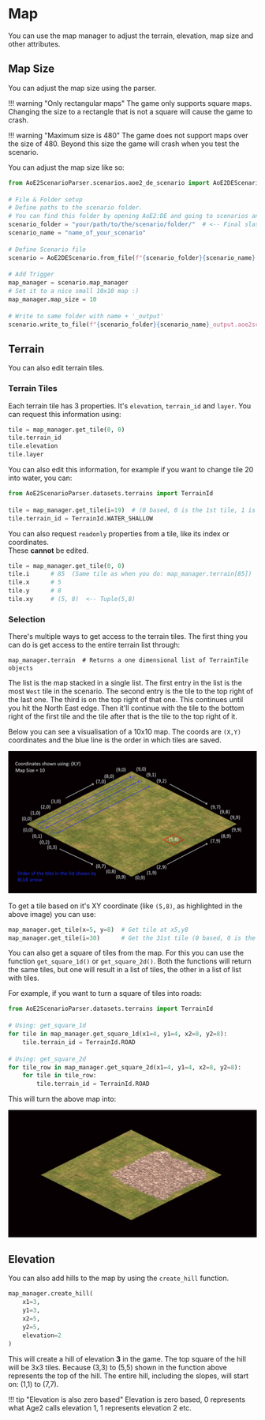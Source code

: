 # Map

You can use the map manager to adjust the terrain, elevation, map size and other attributes.

## Map Size

You can adjust the map size using the parser. 

!!! warning "Only rectangular maps"
    The game only supports square maps. Changing the size to a rectangle that is not a square will cause the game to crash.

!!! warning "Maximum size is 480"
    The game does not support maps over the size of 480. Beyond this size the game will crash when you test the scenario.

You can adjust the map size like so:

```py
from AoE2ScenarioParser.scenarios.aoe2_de_scenario import AoE2DEScenario

# File & Folder setup
# Define paths to the scenario folder.
# You can find this folder by opening AoE2:DE and going to scenarios and clicking on 'open folder'
scenario_folder = "your/path/to/the/scenario/folder/"  # <-- Final slash is important
scenario_name = "name_of_your_scenario"

# Define Scenario file
scenario = AoE2DEScenario.from_file(f"{scenario_folder}{scenario_name}.aoe2scenario")

# Add Trigger
map_manager = scenario.map_manager
# Set it to a nice small 10x10 map :)
map_manager.map_size = 10

# Write to same folder with name + '_output'
scenario.write_to_file(f"{scenario_folder}{scenario_name}_output.aoe2scenario")
```

## Terrain

You can also edit terrain tiles.

### Terrain Tiles

Each terrain tile has 3 properties. It's `elevation`, `terrain_id` and `layer`.
You can request this information using: 

```py
tile = map_manager.get_tile(0, 0)
tile.terrain_id
tile.elevation
tile.layer
```

You can also edit this information, for example if you want to change tile 20 into water, you can:

```py
from AoE2ScenarioParser.datasets.terrains import TerrainId

tile = map_manager.get_tile(i=19)  # (0 based, 0 is the 1st tile, 1 is the second tile etc.)
tile.terrain_id = TerrainId.WATER_SHALLOW
```

You can also request `readonly` properties from a tile, like its index or coordinates.  
These **cannot** be edited.

```py
tile = map_manager.get_tile(0, 0)
tile.i      # 85  (Same tile as when you do: map_manager.terrain[85])
tile.x      # 5
tile.y      # 8
tile.xy     # (5, 8)  <-- Tuple(5,8)
```

### Selection

There's multiple ways to get access to the terrain tiles. The first thing you can do is get access to the entire terrain
list through:

```
map_manager.terrain  # Returns a one dimensional list of TerrainTile objects
```

The list is the map stacked in a single list. The first entry in the list is the most `West` tile in the scenario.
The second entry is the tile to the top right of the last one. The third is on the top right of that one. This continues
until you hit the North East edge. Then it'll continue with the tile to the bottom right of the first tile and the tile
after that is the tile to the top right of it. 

Below you can see a visualisation of a 10x10 map. The coords are `(X,Y)` coordinates and the blue line is the order in 
which tiles are saved.

![Visualisation Map Tiles Explained](./../images/map_tiles_explained.png "map_tiles_explained")

To get a tile based on it's XY coordinate (like `(5,8)`, as highlighted in the above image) you can use: 

```py
map_manager.get_tile(x=5, y=8)  # Get tile at x5,y8
map_manager.get_tile(i=30)      # Get the 31st tile (0 based, 0 is the 1st tile, 1 is the second tile etc.)
```

You can also get a square of tiles from the map. For this you can use the function `get_square_1d()` or 
`get_square_2d()`. Both the functions will return the same tiles, but one will result in a list of tiles, the other in a 
list of list with tiles.

For example, if you want to turn a square of tiles into roads:

```py
from AoE2ScenarioParser.datasets.terrains import TerrainId

# Using: get_square_1d
for tile in map_manager.get_square_1d(x1=4, y1=4, x2=8, y2=8):
    tile.terrain_id = TerrainId.ROAD

# Using: get_square_2d
for tile_row in map_manager.get_square_2d(x1=4, y1=4, x2=8, y2=8):
    for tile in tile_row:
        tile.terrain_id = TerrainId.ROAD
```

This will turn the above map into:

![Visualisation Map Tiles With Road](./../images/map_tiles_with_road.png "map_tiles_with_road")

## Elevation

You can also add hills to the map by using the `create_hill` function. 

```py
map_manager.create_hill(
    x1=3, 
    y1=3, 
    x2=5, 
    y2=5, 
    elevation=2
)
```

This will create a hill of elevation **3** in the game. The top square of the hill will be 3x3 tiles. Because (3,3) to
(5,5) shown in the function above represents the top of the hill. The entire hill, including the slopes, will start on:
(1,1) to (7,7).

!!! tip "Elevation is also zero based"
    Elevation is zero based, 0 represents what Age2 calls elevation 1, 1 represents elevation 2 etc.
